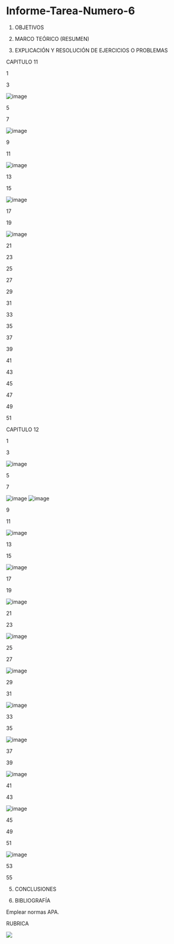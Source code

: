 # Informe-Tarea-Numero-6

1. OBJETIVOS


2. MARCO TEÓRICO (RESUMEN)



3. EXPLICACIÓN Y RESOLUCIÓN DE EJERCICIOS O PROBLEMAS

CAPITULO 11

1

3

![image](https://user-images.githubusercontent.com/93899720/149826315-4198dc94-3947-425d-96cd-d3c0b2673375.png)

5

7

![image](https://user-images.githubusercontent.com/93899720/149826354-bfddb4ae-f49a-45e9-a322-6770134dd2bc.png)

9

11

![image](https://user-images.githubusercontent.com/93899720/149826422-35d2f3d5-e28a-4c83-87dd-ecd83144012b.png)

13

15

![image](https://user-images.githubusercontent.com/93899720/149826456-87ce1591-f02c-48b9-81d9-c479181305bf.png)

17

19

![image](https://user-images.githubusercontent.com/93899720/149826483-2a6006b8-d598-4095-957c-25c3f94716a0.png)

21

23

25

27

29

31

33

35

37

39

41

43

45

47

49

51

CAPITULO 12

1

3

![image](https://user-images.githubusercontent.com/93899720/149826511-7d94e91e-9b0d-4e4d-901d-be902cbdb042.png)

5

7

![image](https://user-images.githubusercontent.com/93899720/149826568-11fffb2d-654e-4604-9fae-273f39cb24a9.png)
![image](https://user-images.githubusercontent.com/93899720/149826600-22d67c47-32da-4db1-b045-d2fef9033f47.png)

9

11

![image](https://user-images.githubusercontent.com/93899720/149826627-6434ef05-d6e9-47ff-9a76-3bd8357733dd.png)

13

15

![image](https://user-images.githubusercontent.com/93899720/149826702-4fe2b3b1-2083-40c6-9211-710a74862c42.png)

17

19

![image](https://user-images.githubusercontent.com/93899720/149826724-48035bb6-0c16-46c3-a789-eca778641229.png)

21


23

![image](https://user-images.githubusercontent.com/93899720/149826783-487e9923-0a1e-42d9-b4fa-1785e87dd008.png)

25

27

![image](https://user-images.githubusercontent.com/93899720/149826823-acc85199-926a-43d6-9f86-a70e8f23f871.png)

29

31

![image](https://user-images.githubusercontent.com/93899720/149826853-6c4981f7-f757-47db-b63c-71134295d87d.png)

33

35

![image](https://user-images.githubusercontent.com/93899720/149826890-c080666d-da35-4df9-8680-8c37038c03d5.png)

37

39

![image](https://user-images.githubusercontent.com/93899720/149826919-edc6cc83-190f-4b38-a4bc-cdc71fe0fe51.png)

41

43

![image](https://user-images.githubusercontent.com/93899720/149826953-8e50c6b2-7411-4952-b74b-a1a4323f0a68.png)

45

49

51

![image](https://user-images.githubusercontent.com/93899720/149827064-f43205b8-06c4-4e10-abea-2816ecbe839a.png)

53

55


5. CONCLUSIONES


6. BIBLIOGRAFÍA

Emplear normas APA.

RUBRICA

![](https://github.com/doalulema/InformeTarea/blob/main/Tarea.png)


